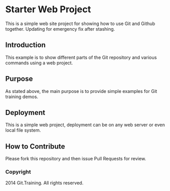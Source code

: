 # Starter Web Project

This is a simple web site project for showing how to use Git and Github together.
Updating for emergency fix after stashing.


## Introduction
This example is to show different parts of the Git repository and various commands using a web project.


## Purpose
As stated above, the main purpose is to provide simple examples for Git training demos.

## Deployment
This is a simple web project, deployment can be on any web server or even local file system.

## How to Contribute
Please fork this repository and then issue Pull Requests for review.

### Copyright
2014 Git.Training. All rights reserved.